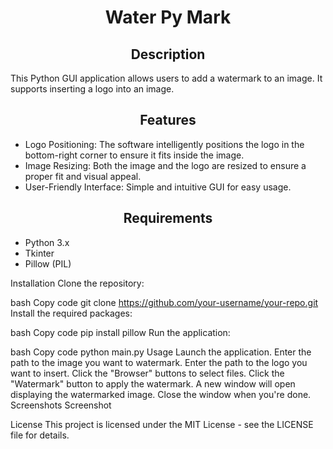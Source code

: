 <h1 align="center">Water Py Mark</h1>

<h2 align="center">Description</h2>

This Python GUI application allows users to add a watermark to an image. It supports inserting a logo into an image.

<h2 align="center">Features</h2>

- Logo Positioning: The software intelligently positions the logo in the bottom-right corner to ensure it fits inside the image.
- Image Resizing: Both the image and the logo are resized to ensure a proper fit and visual appeal.
- User-Friendly Interface: Simple and intuitive GUI for easy usage.

<h2 align="center">Requirements</h2>

- Python 3.x
- Tkinter
- Pillow (PIL)

Installation
Clone the repository:

bash
Copy code
git clone https://github.com/your-username/your-repo.git
Install the required packages:

bash
Copy code
pip install pillow
Run the application:

bash
Copy code
python main.py
Usage
Launch the application.
Enter the path to the image you want to watermark.
Enter the path to the logo you want to insert.
Click the "Browser" buttons to select files.
Click the "Watermark" button to apply the watermark.
A new window will open displaying the watermarked image.
Close the window when you're done.
Screenshots
Screenshot

License
This project is licensed under the MIT License - see the LICENSE file for details.


